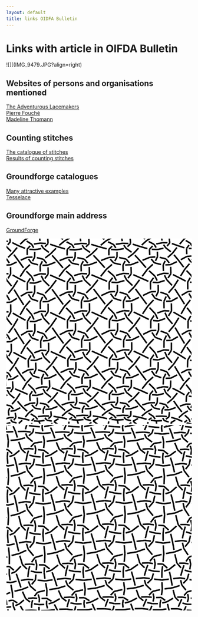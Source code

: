 ```yaml
---
layout: default
title: links OIDFA Bulletin
---
```


# Links with article in OIFDA Bulletin

![][(IMG_9479.JPG?align=right)  

## Websites of persons and organisations mentioned
[The Adventurous Lacemakers](https://www.theadventurouslacemakers.com/)    
[Pierre Fouché](http://www.pierrefouche.net/)    
[Madeline Thomann](https://www.madelinethoman.com/)    

## Counting stitches
[The catalogue of stitches](https://d-bl.github.io/MAE-gf/docs/stitches)   
[Results of counting stitches](https://d-bl.github.io/MAE-gf/docs/counting)      

## Groundforge catalogues
[Many attractive examples](https://d-bl.github.io/MAE-gf/)    
[Tesselace](https://d-bl.github.io/tesselace-to-gf/)    

## Groundforge main address
[GroundForge](https://d-bl.github.io/GroundForge/stitches)    

[![meander][p-ec008]][t-ec008] 
[![EC-010][p-ec010]][t-ec010] 

[p-ec008]: meander.png "EC-008, Meander"
[p-ec010]: earth.png "EC-010, Earth"

[t-ec008]: /GroundForge/stitches.html?patchWidth=12&patchHeight=12&paintStitches=-&n1=ctctt&c1=clcr&b1=crcl&a1=ctctctct&n2=ctctctct&c2=clcr&b2=crcl&a2=-&footside=r,1&tile=88,11&headside=8,r&shiftColsSW=0&shiftRowsSW=2&shiftColsSE=2&shiftRowsSE=2

[t-ec010]: /GroundForge/stitches.html?patchWidth=12&patchHeight=12&paintStitches=ctctctct&n1=ctctt&c1=clcr&b1=ctc&a1=ctctctct&n2=ctctctct&c2=ctc&b2=clcr&a2=-&footside=r,1&tile=88,11&headside=8,r&shiftColsSW=0&shiftRowsSW=2&shiftColsSE=2&shiftRowsSE=2

<p style="clear: both"></p>
